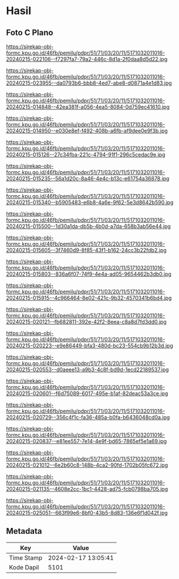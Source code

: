 # Hasil

## Foto C Plano

https://sirekap-obj-formc.kpu.go.id/46fb/pemilu/pdpr/51/71/03/20/11/5171032011016-20240215-022106--f7297fa7-79a2-446c-8d1a-2f0daa8d5d22.jpg

https://sirekap-obj-formc.kpu.go.id/46fb/pemilu/pdpr/51/71/03/20/11/5171032011016-20240215-023955--da0793b6-bbb8-4ed7-abe8-d0871a4e1d83.jpg

https://sirekap-obj-formc.kpu.go.id/46fb/pemilu/pdpr/51/71/03/20/11/5171032011016-20240215-014848--42ea381f-a056-4ea5-8084-0d759ec41610.jpg

https://sirekap-obj-formc.kpu.go.id/46fb/pemilu/pdpr/51/71/03/20/11/5171032011016-20240215-014950--e030e8ef-f492-408b-a6fb-af9dee0e9f3b.jpg

https://sirekap-obj-formc.kpu.go.id/46fb/pemilu/pdpr/51/71/03/20/11/5171032011016-20240215-015126--27c34fba-221c-4794-91f1-296c5cedac9e.jpg

https://sirekap-obj-formc.kpu.go.id/46fb/pemilu/pdpr/51/71/03/20/11/5171032011016-20240215-015235--56a1d20c-8a46-4e4c-b13c-e61754a36878.jpg

https://sirekap-obj-formc.kpu.go.id/46fb/pemilu/pdpr/51/71/03/20/11/5171032011016-20240215-015340--b5905483-e6b8-4a6e-9f62-5e3d8642b590.jpg

https://sirekap-obj-formc.kpu.go.id/46fb/pemilu/pdpr/51/71/03/20/11/5171032011016-20240215-015500--1d30a1da-db5b-4b0d-a7da-658b3ab56e44.jpg

https://sirekap-obj-formc.kpu.go.id/46fb/pemilu/pdpr/51/71/03/20/11/5171032011016-20240215-015605--3f7460d9-8f85-43f1-b162-24cc3b22fdb2.jpg

https://sirekap-obj-formc.kpu.go.id/46fb/pemilu/pdpr/51/71/03/20/11/5171032011016-20240215-015803--836a6f07-74f9-4e4a-ad05-9654462b3db0.jpg

https://sirekap-obj-formc.kpu.go.id/46fb/pemilu/pdpr/51/71/03/20/11/5171032011016-20240215-015915--4c966464-8e02-421c-9b32-4570341b6bd4.jpg

https://sirekap-obj-formc.kpu.go.id/46fb/pemilu/pdpr/51/71/03/20/11/5171032011016-20240215-020121--fb682811-392e-42f2-8eea-c8a8d7fd3dd0.jpg

https://sirekap-obj-formc.kpu.go.id/46fb/pemilu/pdpr/51/71/03/20/11/5171032011016-20240215-020223--e9e86449-bfa3-480d-bc23-554cb9b12b3d.jpg

https://sirekap-obj-formc.kpu.go.id/46fb/pemilu/pdpr/51/71/03/20/11/5171032011016-20240215-020553--d0aeee13-a9b3-4c8f-bd9d-1ecd22189537.jpg

https://sirekap-obj-formc.kpu.go.id/46fb/pemilu/pdpr/51/71/03/20/11/5171032011016-20240215-020601--f6d75089-6017-495e-b1af-82deac53a3ce.jpg

https://sirekap-obj-formc.kpu.go.id/46fb/pemilu/pdpr/51/71/03/20/11/5171032011016-20240215-020729--356c4f1c-fa36-485a-b0fa-b6436048cd0a.jpg

https://sirekap-obj-formc.kpu.go.id/46fb/pemilu/pdpr/51/71/03/20/11/5171032011016-20240215-020837--e81ee557-7e14-4e9f-bd65-7865ef5e1a69.jpg

https://sirekap-obj-formc.kpu.go.id/46fb/pemilu/pdpr/51/71/03/20/11/5171032011016-20240215-021012--6e2b60c8-148b-4ca2-90fd-1702b05fc672.jpg

https://sirekap-obj-formc.kpu.go.id/46fb/pemilu/pdpr/51/71/03/20/11/5171032011016-20240215-021135--4608e2cc-1bc1-4428-ad75-fcb0798ba705.jpg

https://sirekap-obj-formc.kpu.go.id/46fb/pemilu/pdpr/51/71/03/20/11/5171032011016-20240215-025051--663f99e6-8bf0-43b5-8d83-136e6f1d042f.jpg


## Metadata

| Key        | Value               |
| ---------- | ------------------- |
| Time Stamp | 2024-02-17 13:05:41 |
| Kode Dapil | 5101                |



